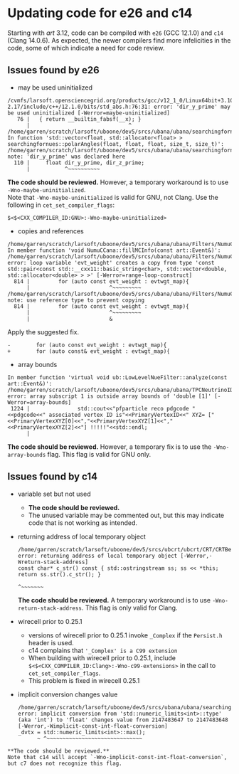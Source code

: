 # Updating code for e26 and c14

Starting with *art* 3.12, code can be compiled with `e26` (GCC 12.1.0) and `c14` (Clang 14.0.6).
As expected, the newer compilers find more infelicities in the code, some of which indicate a need for code review.

## Issues found by e26

- may be used uninitialized
```
/cvmfs/larsoft.opensciencegrid.org/products/gcc/v12_1_0/Linux64bit+3.10-2.17/include/c++/12.1.0/bits/std_abs.h:76:31: error: 'dir_y_prime' may be used uninitialized [-Werror=maybe-uninitialized]
   76 |   { return __builtin_fabsf(__x); }
      |                               ^
/home/garren/scratch/larsoft/uboone/dev5/srcs/ubana/ubana/searchingfornues/Selection/CommonDefs/Geometry.h In function 'std::vector<float, std::allocator<float> > searchingfornues::polarAngles(float, float, float, size_t, size_t)':
/home/garren/scratch/larsoft/uboone/dev5/srcs/ubana/ubana/searchingfornues/Selection/CommonDefs/Geometry.h:110:11: note: 'dir_y_prime' was declared here
  110 |     float dir_y_prime, dir_z_prime;
      |           ^~~~~~~~~~~
```
**The code should be reviewed.**
However, a temporary workaround is to use `-Wno-maybe-uninitialized`.  
Note that `-Wno-maybe-uninitialized` is valid for GNU, not Clang.  Use the following in `cet_set_compiler_flags`:
```
$<$<CXX_COMPILER_ID:GNU>:-Wno-maybe-uninitialized>
```

- copies and references
```
/home/garren/scratch/larsoft/uboone/dev5/srcs/ubana/ubana/Filters/NumuCCinclDumper/NumuCCinklRun3_module.cc: In member function 'void NumuCCana::fillMCInfo(const art::Event&)':
/home/garren/scratch/larsoft/uboone/dev5/srcs/ubana/ubana/Filters/NumuCCinclDumper/NumuCCinklRun3_module.cc:814:25: error: loop variable 'evt_weight' creates a copy from type 'const std::pair<const std::__cxx11::basic_string<char>, std::vector<double, std::allocator<double> > >' [-Werror=range-loop-construct]
  814 |         for (auto const evt_weight : evtwgt_map){
      |                         ^~~~~~~~~~
/home/garren/scratch/larsoft/uboone/dev5/srcs/ubana/ubana/Filters/NumuCCinclDumper/NumuCCinklRun3_module.cc:814:25: note: use reference type to prevent copying
  814 |         for (auto const evt_weight : evtwgt_map){
      |                         ^~~~~~~~~~
      |                         &
```
Apply the suggested fix.
```
-        for (auto const evt_weight : evtwgt_map){
+        for (auto const& evt_weight : evtwgt_map){
```

- array bounds
```
In member function 'virtual void ub::LowLevelNueFilter::analyze(const art::Event&)':
/home/garren/scratch/larsoft/uboone/dev5/srcs/ubana/ubana/TPCNeutrinoIDFilter/LowLevelNueFilter_module.cc:1224:163: error: array subscript 1 is outside array bounds of 'double [1]' [-Werror=array-bounds]
 1224 |               std::cout<<"pfparticle reco pdgcode "<<pdgcode<<" associated vertex ID is"<<PrimaryVertexID<<" XYZ= ["<<PrimaryVertexXYZ[0]<<","<<PrimaryVertexXYZ[1]<<","<<PrimaryVertexXYZ[2]<<"] !!!!!"<<std::endl;
      |
```
**The code should be reviewed.**
However, a temporary fix is to use the `-Wno-array-bounds` flag.  This flag is valid for GNU only.

## Issues found by c14

- variable set but not used
   - **The code should be reviewed.**
   - The unused variable may be commented out, but this may indicate code that is not working as intended.
- returning address of local temporary object
  ```
  /home/garren/scratch/larsoft/uboone/dev5/srcs/ubcrt/ubcrt/CRT/CRTBernFEBDAQCore/Overlays/BernZMQFragment.hh:95:74: error: returning address of local temporary object [-Werror,-Wreturn-stack-address]
  const char* c_str() const { std::ostringstream ss; ss << *this; return ss.str().c_str(); }
                                                                         ^~~~~~~~
  ```
  **The code should be reviewed.**
  A temporary workaround is to use `-Wno-return-stack-address`.  This flag is only valid for Clang.

- wirecell prior to 0.25.1
  - versions of wirecell prior to 0.25.1 invoke `_Complex` if the `Persist.h` header is used.
  - c14 complains that `'_Complex' is a C99 extension`
  - When building with wirecell prior to 0.25.1, include `$<$<CXX_COMPILER_ID:Clang>:-Wno-c99-extensions>` in the call to `cet_set_compiler_flags`.
  - This problem is fixed in wirecell 0.25.1
  
- implicit conversion changes value
  ```
  /home/garren/scratch/larsoft/uboone/dev5/srcs/ubana/ubana/searchingfornues/Selection/AnalysisTools/ContainmentAnalysis_tool.cc:304:11: error: implicit conversion from 'std::numeric_limits<int>::type' (aka 'int') to 'float' changes value from 2147483647 to 2147483648 [-Werror,-Wimplicit-const-int-float-conversion]
  _dvtx = std::numeric_limits<int>::max();
        ~ ^~~~~~~~~~~~~~~~~~~~~~~~~~~~~~~
 ```
**The code should be reviewed.**
Note that c14 will accept `-Wno-implicit-const-int-float-conversion`, but c7 does not recognize this flag.
